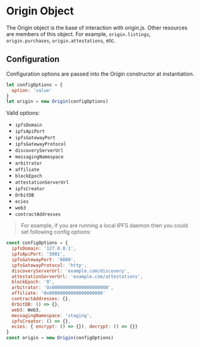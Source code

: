 # Origin Object

The Origin object is the base of interaction with origin.js. Other resources are members of this object. For example, `origin.listings`, `origin.purchases`, `origin.attestations`, etc.

## Configuration
Configuration options are passed into the Origin constructor at instantiation.

```javascript
let configOptions = {
  option: 'value'
}
let origin = new Origin(configOptions)
```

 Valid options:

 - `ipfsDomain`
 - `ipfsApiPort`
 - `ipfsGatewayPort`
 - `ipfsGatewayProtocol`
 - `discoveryServerUrl`
 - `messagingNamespace`
 - `arbitrator`
 - `affiliate`
 - `blockEpoch`
 - `attestationServerUrl`
 - `ipfsCreator`
 - `OrbitDB`
 - `ecies`
 - `web3`
 - `contractAddresses`

 > For example, if you are running a local IPFS daemon then you could set following config options:

```javascript
const configOptions = {
  ipfsDomain: '127.0.0.1',
  ipfsApiPort: '5001',
  ipfsGatewayPort: '8080',
  ipfsGatewayProtocol: 'http',
  discoveryServerUrl: 'example.com/discovery',
  attestationServerUrl: 'example.com/attestations',
  blockEpoch: '0',
  arbitrator: 'Ox000000000000000000000',
  affiliate: '0x00000000000000000000'
  contractAddresses: {},
  OrbitDB: () => {},
  web3: Web3,
  messagingNamespace: 'staging',
  ipfsCreator: () => {},
  ecies: { encrypt: () => {}), decrypt: () => {}}
}
const origin = new Origin(configOptions)
```
